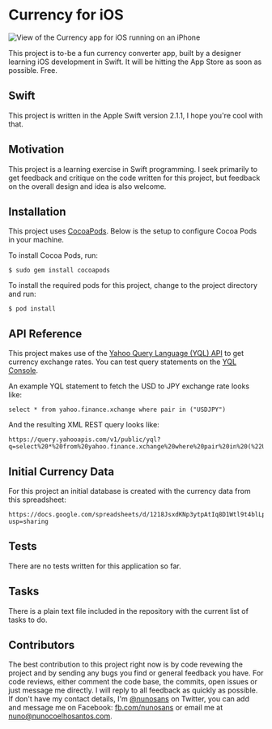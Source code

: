 # Currency for iOS

![View of the Currency app for iOS running on an iPhone](http://f.cl.ly/items/1V1t3V1T140z2N0M1415/currency.jpg)

This project is to-be a fun currency converter app, built by a designer learning iOS development in Swift. It will be hitting the App Store as soon as possible. Free.

## Swift

This project is written in the Apple Swift version 2.1.1, I hope you're cool with that.

## Motivation

This project is a learning exercise in Swift programming. I seek primarily to get feedback and critique on the code written for this project, but feedback on the overall design and idea is also welcome.

## Installation

This project uses [CocoaPods](https://cocoapods.org). Below is the setup to configure Cocoa Pods in your machine.

To install Cocoa Pods, run:
```
$ sudo gem install cocoapods
```

To install the required pods for this project, change to the project directory and run:
```
$ pod install
```

## API Reference

This project makes use of the [Yahoo Query Language (YQL) API](https://developer.yahoo.com/yql/) to get currency exchange rates. You can test query statements on the [YQL Console](https://developer.yahoo.com/yql/console/).

An example YQL statement to fetch the USD to JPY exchange rate looks like:
```
select * from yahoo.finance.xchange where pair in ("USDJPY")
```

And the resulting XML REST query looks like:
```
https://query.yahooapis.com/v1/public/yql?q=select%20*%20from%20yahoo.finance.xchange%20where%20pair%20in%20(%22USDJPY%22)&diagnostics=true&env=store%3A%2F%2Fdatatables.org%2Falltableswithkeys
```

## Initial Currency Data

For this project an initial database is created with the currency data from this spreadsheet:

```
https://docs.google.com/spreadsheets/d/1218JsxdKNp3ytpAtIq8D1Wtl9t4blLpC2amTweWDhek/edit?usp=sharing
```

## Tests

There are no tests written for this application so far.

## Tasks

There is a plain text file included in the repository with the current list of tasks to do.

## Contributors

The best contribution to this project right now is by code revewing the project and by sending any bugs you find or general feedback you have. For code reviews, either comment the code base, the commits, open issues or just message me directly. I will reply to all feedback as quickly as possible. If don't have my contact details, I'm [@nunosans](http://twitter.com/nunosans) on Twitter, you can add and message me on Facebook: [fb.com/nunosans](http://fb.com/nunosans/) or email me at [nuno@nunocoelhosantos.com](mailto:nuno@nunocoelhosantos.com).
